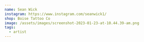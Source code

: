 ```yaml
---
name: Sean Wick
instagram: https://www.instagram.com/seanwick1/
shop: Boise Tattoo Co
image: /assets/images/screenshot-2023-01-23-at-10.44.39-am.png
tags:
  - artist
---
```

